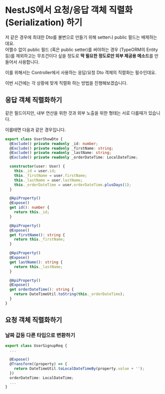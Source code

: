 # NestJS에서 요청/응답 객체 직렬화 (Serialization) 하기

저 같은 경우에 최대한 Dto를 불변으로 만들기 위해 setter나 public 필드는 배제하는데요.  
어쩔수 없이 public 필드 (혹은 public setter)를 써야하는 경우 (TypeORM의 Entity 등)를 제외하고는 무조건이다 싶을 정도로 **딱 필요한 정도로만 외부 제공용 메소드**를 만들어서 사용합니다.  

이를 위해서는 Controller에서 사용하는 응답/요청 Dto 객체의 직렬화는 필수인데요.  

이번 시간에는 각 상황에 맞게 직렬화 하는 방법을 진행해보겠습니다.


## 응답 객체 직렬화하기


같은 필드이지만, 내부 연산을 위한 것과 외부 노출을 위한 형태는 서로 다를때가 있습니다.  

이를테면 다음과 같은 경우입니다.  


```typescript
export class UserShowDto {
  @Exclude() private readonly _id: number;
  @Exclude() private readonly _firstName: string;
  @Exclude() private readonly _lastName: string;
  @Exclude() private readonly _orderDateTime: LocalDateTime;

  constructor(user: User) {
    this._id = user.id;
    this._firstName = user.firstName;
    this._lastName = user.lastName;
    this._orderDateTime = user.orderDateTime.plusDays(1);
  }

  @ApiProperty()
  @Expose()
  get id(): number {
    return this._id;
  }

  @ApiProperty()
  @Expose()
  get firstName(): string {
    return this._firstName;
  }

  @ApiProperty()
  @Expose()
  get lastName(): string {
    return this._lastName;
  }

  @ApiProperty()
  @Expose()
  get orderDateTime(): string {
    return DateTimeUtil.toString(this._orderDateTime);
  }
}
```

## 요청 객체 직렬화하기

### 날짜 값등 다른 타입으로 변환하기

```typescript
export class UserSignupReq {
  ...

  @Expose()
  @Transform((property) => {
    return DateTimeUtil.toLocalDateTimeBy(property.value + '');
  })
  orderDateTime: LocalDateTime;
  ...
}
```
